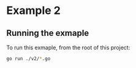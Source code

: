 # Example 2

## Running the exmaple

To run this exmaple, from the root of this project:

```sh
go run ./v2/*.go
```
